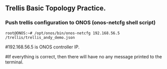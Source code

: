 ## Trellis Basic Topology Practice.


### Push trellis configuration to ONOS (onos-netcfg shell script)
````shell
root@ONOS:~# /opt/onos/bin/onos-netcfg 192.168.56.5 /trellis/trellis_andy_demo.json
````
#192.168.56.5 is ONOS controller IP.

#If everything is correct, then there will have no any message printed to the terminal.
